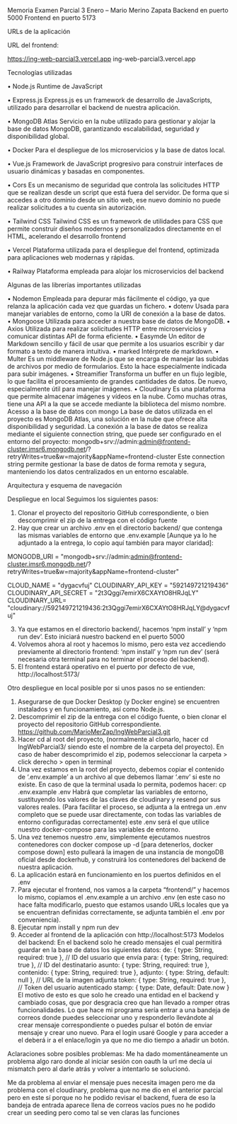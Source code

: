 Memoria Examen Parcial 3 Enero – Mario Merino Zapata
Backend en puerto 5000
Frontend en puerto 5173


URLs de la aplicación 

URL del frontend:

https://ing-web-parcial3.vercel.app
ing-web-parcial3.vercel.app

Tecnologías utilizadas


•	Node.js
Runtime de JavaScript


•	Express.js
Express.js es un framework de desarrollo de JavaScripts, utilizado para desarrollar el backend de nuestra aplicación.


•	MongoDB Atlas
Servicio en la nube utilizado para gestionar y alojar la base de datos MongoDB, garantizando escalabilidad, seguridad y disponibilidad global.


•	Docker
Para el despliegue de los microservicios y la base de datos local.


•	Vue.js
Framework de JavaScript progresivo para construir interfaces de usuario dinámicas y basadas en componentes.


•	Cors
Es un mecanismo de seguridad que controla las solicitudes HTTP que se realizan desde un script que está fuera del servidor. De forma que si accedes a otro dominio desde un sitio web, ese nuevo dominio no puede realizar solicitudes a tu cuenta sin autorización. 


•	Tailwind CSS
Tailwind CSS es un framework de utilidades para CSS que permite construir diseños modernos y personalizados directamente en el HTML, acelerando el desarrollo frontend


•	Vercel
Plataforma utilizada para el despliegue del frontend, optimizada para aplicaciones web modernas y rápidas.


•	Railway
Plataforma empleada para alojar los microservicios del backend


Algunas de las librerías importantes utilizadas


•	Nodemon
Empleada para depurar más fácilmente el código, ya que relanza la aplicación cada vez que guardas un fichero.
•	dotenv
Usada para manejar variables de entorno, como la URI de conexión a la base de datos.
•	Mongoose
Utilizada para acceder a nuestra base de datos de MongoDB.
•	Axios
Utilizada para realizar solicitudes HTTP entre microservicios y comunicar distintas API de forma eficiente.
•	Easymde
Un editor de Markdown sencillo y fácil de usar que permite a los usuarios escribir y dar formato a texto de manera intuitiva.
•	marked
Intérprete de markdown.
•	Multer
Es un middleware de Node.js que se encarga de manejar las subidas de archivos por medio de formularios. Esto la hace especialmente indicada para subir imágenes.
•	Streamifier 
Transforma un buffer en un flujo legible, lo que facilita el procesamiento de grandes cantidades de datos. De nuevo, especialmente útil para manejar imágenes.
•	Cloudinary 
Es una plataforma que permite almacenar imágenes y vídeos en la nube. Como muchas otras, tiene una API a la que se accede mediante la biblioteca del mismo nombre.
Acesso a la base de datos con mongo
La base de datos utilizada en el proyecto es MongoDB Atlas, una solución en la nube que ofrece alta disponibilidad y seguridad. La conexión a la base de datos se realiza mediante el siguiente connection string, que puede ser configurado en el entorno del proyecto:
mongodb+srv://admin:admin@frontend-cluster.imsr6.mongodb.net/?retryWrites=true&w=majority&appName=frontend-cluster
Este connection string permite gestionar la base de datos de forma remota y segura, manteniendo los datos centralizados en un entorno escalable.

Arquitectura y esquema de navegación

Despliegue en local
Seguimos los siguientes pasos:
 1. Clonar el proyecto del repositorio GitHub correspondiente, o bien descomprimir el zip de la entrega con el código fuente 
2. Hay que crear un archivo .env en el directorio backend/ que contenga las mismas variables de entorno que .env.example 
[Aunque ya lo he adjuntado a la entrega, lo copio aquí también para mayor claridad]:

MONGODB_URI = "mongodb+srv://admin:admin@frontend-cluster.imsr6.mongodb.net/?retryWrites=true&w=majority&appName=frontend-cluster"

CLOUD_NAME = "dygacvfuj"
CLOUDINARY_API_KEY = "592149721219436"
CLOUDINARY_API_SECRET = "2t3Qggi7emirX6CXAYtO8HRJqLY"
CLOUDINARY_URL= "cloudinary://592149721219436:2t3Qggi7emirX6CXAYtO8HRJqLY@dygacvfuj"

3. Ya que estamos en el directorio backend/, hacemos ‘npm install’ y ‘npm run dev’. Esto iniciará nuestro backend en el puerto 5000
 4. Volvemos ahora al root y hacemos lo mismo, pero esta vez accediendo previamente al directorio frontend: ‘npm install’ y ‘npm run dev’ (será necesaria otra terminal para no terminar el proceso del backend).
 5. El frontend estará operativo en el puerto por defecto de vue, http://localhost:5173/

Otro despliegue en local posible por si unos pasos no se entienden:

1.	Asegurarse de que Docker Desktop (y Docker engine) se encuentren instalados y en funcionamiento, así como Node.js.
2.	Descomprimir el zip de la entrega con el código fuente, o bien clonar el proyecto del repositorio GitHub correspondiente.
	https://github.com/MarioMerZap/IngWebParcial3.git
3.	Hacer cd al root del proyecto, (normalmente al clonarlo, hacer
cd IngWebParcial3/
siendo este el nombre de la carpeta del proyecto). En caso de haber descomprimido el zip, podemos seleccionar la carpeta > click derecho > open in terminal
4.	Una vez estamos en la root del proyecto, debemos copiar el contenido de ‘.env.example’ a un archivo al que debemos llamar ‘.env’ si este no existe. En caso de que la terminal usada lo permita, podemos hacer:
	cp .env.example .env
Habrá que completar las variables de entorno, sustituyendo los valores de las claves de cloudinary y resend por sus valores reales.
(Para facilitar el proceso, se adjunta a la entrega un .env completo que se puede usar directamente, con todas las variables de entorno configuradas correctamente)
	este .env será el que utilice nuestro docker-compose para las variables de entorno.
5.	Una vez tenemos nuestro .env, simplemente ejecutamos nuestros contenedores con
	docker compose up -d
	[para detenerlos, docker compose down]
	esto pulleará la imagen de una instancia de mongoDB oficial desde dockerhub, y construirá los contenedores del backend de nuestra aplicación.
6.	La aplicación estará en funcionamiento en los puertos definidos en el .env 
7.	Para ejecutar el frontend, nos vamos a la carpeta “frontend/” y hacemos lo mismo, copiamos el .env.example a un archivo .env (en este caso no hace falta modificarlo, puesto que estamos usando URLs locales que ya se encuentran definidas correctamente, se adjunta también el .env por conveniencia).
8.	Ejecutar npm install y npm run dev
9.	Acceder al frontend de la aplicación con http://localhost:5173
Modelos del backend:
En el backend solo he creado mensajes el cual permitirá guardar en la base de datos los siguientes datos: 
de: { type: String, required: true }, // ID del usuario que envía
    para: { type: String, required: true }, // ID del destinatario
    asunto: { type: String, required: true },
    contenido: { type: String, required: true },
    adjunto: { type: String, default: null }, // URL de la imagen adjunta
    token: { type: String, required: true }, // Token del usuario autenticado
    stamp: { type: Date, default: Date.now }
El motivo de esto es que solo he creado una entidad en el backend y cambiado cosas, que por desgracia creo que han llevado a romper otras funcionalidades.
Lo que hace mi programa sería entrar a una bandeja de  correos donde puedes seleccionar uno y responderlo llevándote al crear mensaje correspondiente o puedes pulsar el botón de enviar mensaje y crear uno nuevo.
Para el login usaré Google y para acceder a el deberá ir a el enlace/login ya que no me dio tiempo a añadir un botón.

Aclaraciones sobre posibles problemas:
Me ha dado momentáneamente un problema algo raro donde al iniciar sesión con oauth la url me decía ui mismatch pero al darle atrás y volver a intentarlo se solucionó.

Me da problema al enviar el mensaje pues necesita imagen pero me da problema con el cloudinary, problema que no me dio en el anterior parcial pero en este sí porque no he podido revisar el backend, fuera de eso la bandeja de entrada aparece llena de correos vacíos pues no he podido crear un seeding pero como tal se ven claras las funciones

